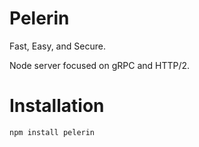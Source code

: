 # Pelerin

Fast, Easy, and Secure.

Node server focused on gRPC and HTTP/2.

# Installation

```shell
npm install pelerin
```
